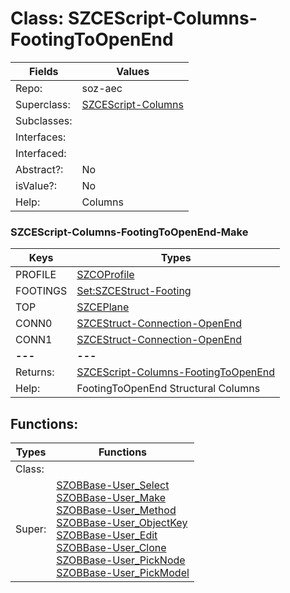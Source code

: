 
# Class:	SZCEScript-Columns-FootingToOpenEnd

| Fields | Values |
| --------- | --------- |
| Repo: | soz-aec |
| Superclass: | [SZCEScript-Columns](SZCEScript-Columns.html) |
| Subclasses: |  |
| Interfaces: |  |
| Interfaced: |  |
| Abstract?: | No |
| isValue?: | No |
| Help: | Columns |

### SZCEScript-Columns-FootingToOpenEnd-Make

| Keys | Types |
| --------- | --------- |
| PROFILE | [SZCOProfile](SZCOProfile.html) |
| FOOTINGS | [Set:SZCEStruct-Footing](SZCEStruct-Footing.html) |
| TOP | [SZCEPlane](SZCEPlane.html) |
| CONN0 | [SZCEStruct-Connection-OpenEnd](SZCEStruct-Connection-OpenEnd.html) |
| CONN1 | [SZCEStruct-Connection-OpenEnd](SZCEStruct-Connection-OpenEnd.html) |
| **---** | **---** |
| Returns: | [SZCEScript-Columns-FootingToOpenEnd](SZCEScript-Columns-FootingToOpenEnd.html) |
| Help: | FootingToOpenEnd Structural Columns |


## Functions:

| Types | Functions |
| --------- | --------- |
| Class: |  |
| Super: | [SZOBBase-User_Select](SZOBBase.html) <br> [SZOBBase-User_Make](SZOBBase.html) <br> [SZOBBase-User_Method](SZOBBase.html) <br> [SZOBBase-User_ObjectKey](SZOBBase.html) <br> [SZOBBase-User_Edit](SZOBBase.html) <br> [SZOBBase-User_Clone](SZOBBase.html) <br> [SZOBBase-User_PickNode](SZOBBase.html) <br> [SZOBBase-User_PickModel](SZOBBase.html) |


